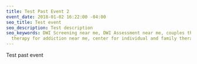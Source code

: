 ```yaml
---
title: Test Past Event 2
event_date: 2018-01-02 16:22:00 -04:00
seo_title: Test event
seo_description: Test description
seo_keywords: DWI Screening near me, DWI Assessment near me, couples therapy ny, family
  therapy for addiction near me, center for individual and family therapy
---
```


Test past event
